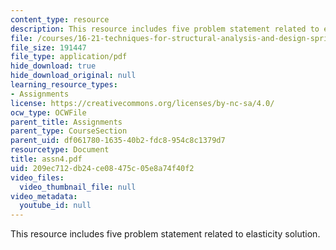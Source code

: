 ```yaml
---
content_type: resource
description: This resource includes five problem statement related to elasticity solution.
file: /courses/16-21-techniques-for-structural-analysis-and-design-spring-2005/209ec712db24ce08475c05e8a74f40f2_assn4.pdf
file_size: 191447
file_type: application/pdf
hide_download: true
hide_download_original: null
learning_resource_types:
- Assignments
license: https://creativecommons.org/licenses/by-nc-sa/4.0/
ocw_type: OCWFile
parent_title: Assignments
parent_type: CourseSection
parent_uid: df061780-1635-40b2-fdc8-954c8c1379d7
resourcetype: Document
title: assn4.pdf
uid: 209ec712-db24-ce08-475c-05e8a74f40f2
video_files:
  video_thumbnail_file: null
video_metadata:
  youtube_id: null
---
```

This resource includes five problem statement related to elasticity solution.